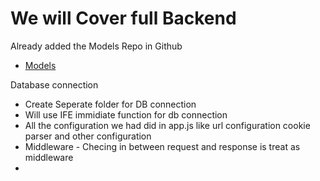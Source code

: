 # We will Cover full Backend

Already added the Models Repo in Github

- [Models](https://github.com/silentkiller6092/Data-Modeling)

Database connection

- Create Seperate folder for DB connection
- Will use IFE immidiate function for db connection
- All the configuration we had did in app.js like url configuration cookie parser and other configuration
- Middleware - Checing in between request and response is treat as middleware
-

